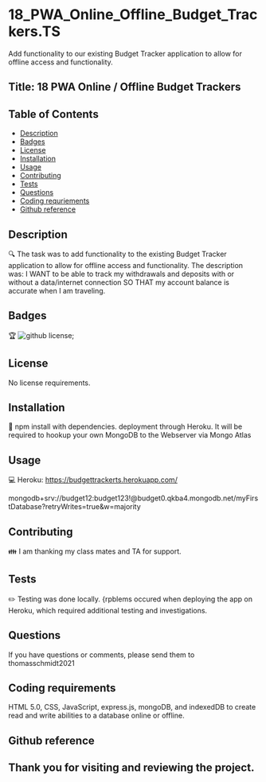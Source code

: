 # 18_PWA_Online_Offline_Budget_Trackers.TS
Add functionality to our existing Budget Tracker application to allow for offline access and functionality.

## Title: 18 PWA Online / Offline Budget Trackers

## Table of Contents
- [Description](#description)
- [Badges](#badges)
- [License](#license)
- [Installation](#installation)
- [Usage](#usage)
- [Contributing](#contributing)
- [Tests](#tests)
- [Questions](#questions)
- [Coding requriements](#languages)
- [Github reference](#github)


## Description
🔍 The task was to add functionality to the existing Budget Tracker application to allow for offline access and functionality.
The description was: I WANT to be able to track my withdrawals and deposits with or without a data/internet connection SO THAT my account balance is accurate when I am traveling.

## Badges
🏆 ![github license](https://img.shields.io/badge/license-MIT-blue.svg);


## License
No license requirements.


## Installation
💾 npm install with dependencies. deployment through Heroku. It will be required to hookup your own MongoDB to the Webserver via Mongo Atlas


## Usage
💻 Heroku: https://budgettrackerts.herokuapp.com/

mongodb+srv://budget12:budget123!@budget0.qkba4.mongodb.net/myFirstDatabase?retryWrites=true&w=majority


## Contributing
👪 I am thanking my class mates and TA for support. 


## Tests
✏️ Testing was done locally. {rpblems occured when deploying the app on Heroku, which required additional testing and investigations.


## Questions
If you have questions or comments, please send them to thomasschmidt2021


## Coding requirements
HTML 5.0, CSS, JavaScript, express.js, mongoDB, and indexedDB to create read and write abilities to a database online or offline.

## Github reference 



Thank you for visiting and reviewing the project. 
---
